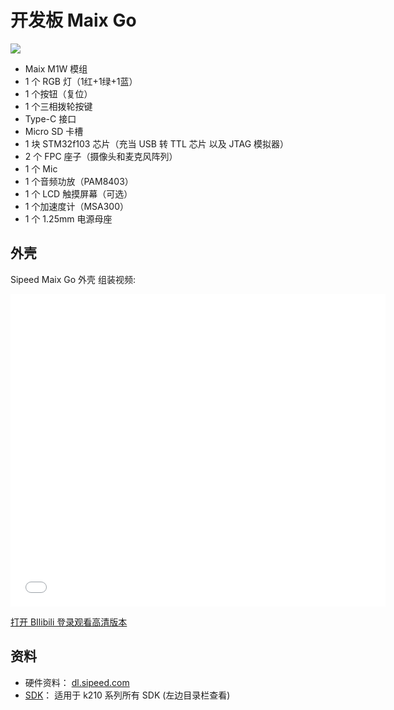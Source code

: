 开发板 Maix Go
===========

![](../../../_book/assets/Go.jpg)

* Maix M1W 模组
* 1 个 RGB 灯（1红+1绿+1蓝）
* 1 个按钮（复位）
* 1 个三相拨轮按键
* Type-C 接口
* Micro SD 卡槽
* 1 块 STM32f103 芯片（充当 USB 转 TTL 芯片 以及 JTAG 模拟器）
* 2 个 FPC 座子（摄像头和麦克风阵列）
* 1 个 Mic
* 1 个音频功放（PAM8403）
* 1 个 LCD 触摸屏幕（可选）
* 1 个加速度计（MSA300）
* 1 个 1.25mm 电源母座

## 外壳

Sipeed Maix Go 外壳 组装视频:

<iframe width="600" height="500" src="//player.bilibili.com/player.html?aid=41016793&cid=72048223&page=1" frameborder="0" allow="accelerometer; autoplay; encrypted-media; gyroscope; picture-in-picture" allowfullscreen></iframe>

[打开 BIlibili 登录观看高清版本](https://player.bilibili.com/player.html?aid=41016793&cid=72048223&page=1)


## 资料

* 硬件资料： [dl.sipeed.com](http://dl.sipeed.com/MAIX/HDK/Maix-GO/)
* [SDK](http://localhost:4000/zh/k210/sdk/)： 适用于 k210 系列所有 SDK (左边目录栏查看)

